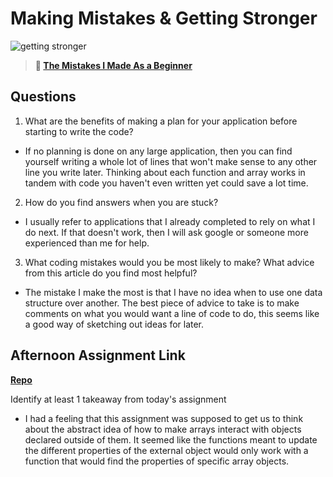 # Making Mistakes & Getting Stronger

![getting stronger](https://bcw.blob.core.windows.net/public/img/lesson-images/js-bootcamp-logo.jpg)

> **📖 [The Mistakes I Made As a Beginner](https://codeworksacademy.com/fs-student-guide/resources/wk2/06-Coding-Mistakes)**

## Questions

1. What are the benefits of making a plan for your application before starting to write the code?

- If no planning is done on any large application, then you can find yourself writing a whole lot of lines that won't make sense to any other line you write later. Thinking about each function and array works in tandem with code you haven't even written yet could save a lot time.

2. How do you find answers when you are stuck?

- I usually refer to applications that I already completed to rely on what I do next. If that doesn't work, then I will ask google or someone more experienced than me for help.

3. What coding mistakes would you be most likely to make? What advice from this article do you find most helpful?

- The mistake I make the most is that I have no idea when to use one data structure over another. The best piece of advice to take is to make comments on what you would want a line of code to do, this seems like a good way of sketching out ideas for later.

## Afternoon Assignment Link

**[Repo](https://github.com/doctorgrant99/<ASSIGNMENT_REPO>)**

Identify at least 1 takeaway from today's assignment

- I had a feeling that this assignment was supposed to get us to think about the abstract idea of how to make arrays interact with objects declared outside of them. It seemed like the functions meant to update the different properties of the external object would only work with a function that would find the properties of specific array objects.
